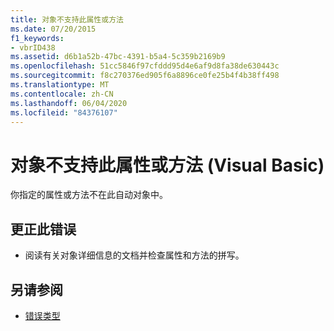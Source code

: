 ```yaml
---
title: 对象不支持此属性或方法
ms.date: 07/20/2015
f1_keywords:
- vbrID438
ms.assetid: d6b1a52b-47bc-4391-b5a4-5c359b2169b9
ms.openlocfilehash: 51cc5846f97cfddd95d4e6af9d8fa38de630443c
ms.sourcegitcommit: f8c270376ed905f6a8896ce0fe25b4f4b38ff498
ms.translationtype: MT
ms.contentlocale: zh-CN
ms.lasthandoff: 06/04/2020
ms.locfileid: "84376107"
---
```

# <a name="object-doesnt-support-this-property-or-method-visual-basic"></a>对象不支持此属性或方法 (Visual Basic)
你指定的属性或方法不在此自动对象中。  
  
## <a name="to-correct-this-error"></a>更正此错误  
  
- 阅读有关对象详细信息的文档并检查属性和方法的拼写。  
  
## <a name="see-also"></a>另请参阅

- [错误类型](../programming-guide/language-features/error-types.md)
